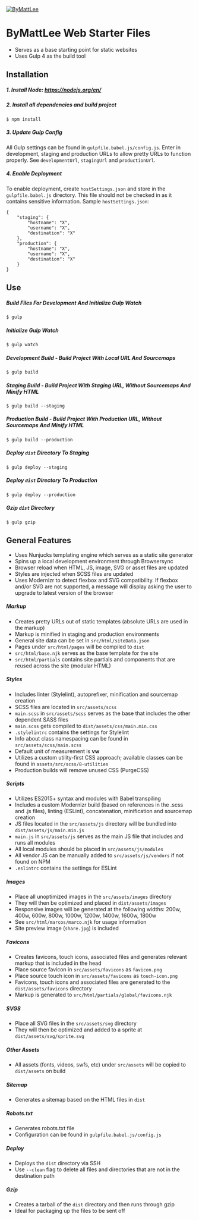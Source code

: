 [![ByMattLee](http://hosted.bymattlee.com/github/bymattlee-logo.png)](http://bymattlee.com)

# ByMattLee Web Starter Files
* Serves as a base starting point for static websites
* Uses Gulp 4 as the build tool

## Installation
##### 1. Install Node: <https://nodejs.org/en/>
##### 2. Install all dependencies and build project
```
$ npm install
```
##### 3. Update Gulp Config
All Gulp settings can be found in `gulpfile.babel.js/config.js`. Enter in development, staging and production URLs to allow pretty URLs to function properly. See `developmentUrl`, `stagingUrl` and `productionUrl`.
##### 4. Enable Deployment
To enable deployment, create `hostSettings.json` and store in the `gulpfile.babel.js` directory. This file should not be checked in as it contains sensitive information. Sample `hostSettings.json`:
```
{
	"staging": {
		"hostname": "X",
		"username": "X",
		"destination": "X"
	},
	"production": {
		"hostname": "X",
		"username": "X",
		"destination": "X"
	}
}
```

## Use
##### Build Files For Development And Initialize Gulp Watch
```
$ gulp
```
##### Initialize Gulp Watch
```
$ gulp watch
```
##### Development Build - Build Project With Local URL And Sourcemaps
```
$ gulp build
```
##### Staging Build - Build Project With Staging URL, Without Sourcemaps And Minify HTML
```
$ gulp build --staging
```
##### Production Build - Build Project With Production URL, Without Sourcemaps And Minify HTML
```
$ gulp build --production
```
##### Deploy `dist` Directory To Staging
```
$ gulp deploy --staging
```
##### Deploy `dist` Directory To Production
```
$ gulp deploy --production
```
##### Gzip `dist` Directory
```
$ gulp gzip
```

## General Features
* Uses Nunjucks templating engine which serves as a static site generator
* Spins up a local development environment through Browsersync
* Browser reload when HTML, JS, image, SVG or asset files are updated
* Styles are injected when SCSS files are updated
* Uses Modernizr to detect flexbox and SVG compatibility. If flexbox and/or SVG are not supported, a message will display asking the user to upgrade to latest version of the browser

##### Markup
* Creates pretty URLs out of static templates (absolute URLs are used in the markup)
* Markup is minified in staging and production environments
* General site data can be set in `src/html/siteData.json`
* Pages under `src/html/pages` will be compiled to `dist`
* `src/html/base.njk` serves as the base template for the site
* `src/html/partials` contains site partials and components that are reused across the site (modular HTML)

##### Styles
* Includes linter (Stylelint), autoprefixer, minification and sourcemap creation
* SCSS files are located in `src/assets/scss`
* `main.scss` in `src/assets/scss` serves as the base that includes the other dependent SASS files
* `main.scss` gets compiled to `dist/assets/css/main.min.css`
* `.stylelintrc` contains the settings for Stylelint
* Info about class namespacing can be found in `src/assets/scss/main.scss`
* Default unit of measurement is **vw**
* Utilizes a custom utility-first CSS approach; available classes can be found in `assets/src/scss/8-utilities`
* Production builds will remove unused CSS (PurgeCSS)

##### Scripts
* Utilizes ES2015+ syntax and modules with Babel transpiling
* Includes a custom Modernizr build (based on references in the .scss and .js files), linting (ESLint), concatenation, minification and sourcemap creation
* JS files located in the `src/assets/js` directory will be bundled into `dist/assets/js/main.min.js`
* `main.js` in `src/assets/js` serves as the main JS file that includes and runs all modules
* All local modules should be placed in `src/assets/js/modules`
* All vendor JS can be manually added to `src/assets/js/vendors` if not found on NPM
* `.eslintrc` contains the settings for ESLint

##### Images
* Place all unoptimized images in the `src/assets/images` directory
* They will then be optimized and placed in `dist/assets/images`
* Responsive images will be generated at the following widths: 200w, 400w, 600w, 800w, 1000w, 1200w, 1400w, 1600w, 1800w
* See `src/html/marcos/marco.njk` for usage information
* Site preview image (`share.jpg`) is included

##### Favicons
* Creates favicons, touch icons, associated files and generates relevant markup that is included in the head
* Place source favicon in `src/assets/favicons` as `favicon.png`
* Place source touch icon in `src/assets/favicons` as `touch-icon.png`
* Favicons, touch icons and associated files are generated to the `dist/assets/favicons` directory
* Markup is generated to `src/html/partials/global/favicons.njk`

##### SVGS
* Place all SVG files in the `src/assets/svg` directory
* They will then be optimized and added to a sprite at `dist/assets/svg/sprite.svg`

##### Other Assets
* All assets (fonts, videos, swfs, etc) under `src/assets` will be copied to `dist/assets` on build

##### Sitemap
* Generates a sitemap based on the HTML files in `dist`

##### Robots.txt
* Generates robots.txt file
* Configuration can be found in `gulpfile.babel.js/config.js`

##### Deploy
* Deploys the `dist` directory via SSH
* Use `--clean` flag to delete all files and directories that are not in the destination path

##### Gzip
* Creates a tarball of the `dist` directory and then runs through gzip
* Ideal for packaging up the files to be sent off
